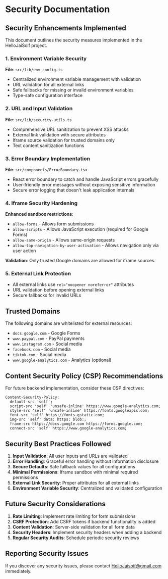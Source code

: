 # Security Documentation

## Security Enhancements Implemented

This document outlines the security measures implemented in the HelloJaiSoif project.

### 1. Environment Variable Security

**File**: `src/lib/env-config.ts`
- Centralized environment variable management with validation
- URL validation for all external links
- Safe fallbacks for missing or invalid environment variables
- Type-safe configuration interface

### 2. URL and Input Validation

**File**: `src/lib/security-utils.ts`
- Comprehensive URL sanitization to prevent XSS attacks
- External link validation with secure attributes
- Iframe source validation for trusted domains only
- Text content sanitization functions

### 3. Error Boundary Implementation

**File**: `src/components/ErrorBoundary.tsx`
- React error boundary to catch and handle JavaScript errors gracefully
- User-friendly error messages without exposing sensitive information
- Secure error logging that doesn't leak application internals

### 4. Iframe Security Hardening

**Enhanced sandbox restrictions**:
- `allow-forms` - Allows form submissions
- `allow-scripts` - Allows JavaScript execution (required for Google Forms)
- `allow-same-origin` - Allows same-origin requests
- `allow-top-navigation-by-user-activation` - Allows navigation only via user action

**Validation**: Only trusted Google domains are allowed for iframe sources.

### 5. External Link Protection

- All external links use `rel="noopener noreferrer"` attributes
- URL validation before opening external links
- Secure fallbacks for invalid URLs

## Trusted Domains

The following domains are whitelisted for external resources:

- `docs.google.com` - Google Forms
- `www.paypal.com` - PayPal payments
- `www.instagram.com` - Social media
- `facebook.com` - Social media
- `tiktok.com` - Social media
- `www.google-analytics.com` - Analytics (optional)

## Content Security Policy (CSP) Recommendations

For future backend implementation, consider these CSP directives:

```
Content-Security-Policy: 
  default-src 'self';
  script-src 'self' 'unsafe-inline' https://www.google-analytics.com;
  style-src 'self' 'unsafe-inline' https://fonts.googleapis.com;
  font-src 'self' https://fonts.gstatic.com;
  img-src 'self' data: https: blob:;
  frame-src https://docs.google.com https://forms.google.com;
  connect-src 'self' https://www.google-analytics.com;
```

## Security Best Practices Followed

1. **Input Validation**: All user inputs and URLs are validated
2. **Error Handling**: Graceful error handling without information disclosure
3. **Secure Defaults**: Safe fallback values for all configurations
4. **Minimal Permissions**: Iframe sandbox with minimal required permissions
5. **External Link Security**: Proper attributes for all external links
6. **Environment Variable Security**: Centralized and validated configuration

## Future Security Considerations

1. **Rate Limiting**: Implement rate limiting for form submissions
2. **CSRF Protection**: Add CSRF tokens if backend functionality is added
3. **Content Validation**: Server-side validation for all form data
4. **Security Headers**: Implement security headers when adding a backend
5. **Regular Security Audits**: Schedule periodic security reviews

## Reporting Security Issues

If you discover any security issues, please contact HelloJaisoif@gmail.com immediately.